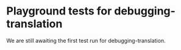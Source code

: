 # Playground tests for debugging-translation
We are still awaiting the first test run for debugging-translation.
